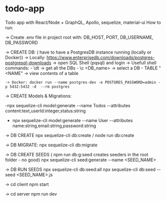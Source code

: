 # todo-app
Todo app with React/Node + GraphQL, Apollo, sequelize, material-ui
How to run:

-> Create .env file in project root with: DB_HOST, PORT, DB_USERNAME, DB_PASSWORD

-> CREATE DB: ( have to have a PostgresDB instance running (locally or Docker))
    -> Locally: https://www.enterprisedb.com/downloads/postgres-postgresql-downloads
        -> open SQL Shell (pqsql) and login
        -> Usefull shell commands:
            - \dt -> get all the DBs
            - \c <DB_name> -> select a DB
            - TABLE "<NAME" -> view contents of a table

    -> Docker: docker run --name postgres-dev -e POSTGRES_PASSWORD=admin -p 5432:5432 -d  --rm postgres


-> CREATE Models & Migrations:

-npx sequelize-cli model:generate --name Todos --attributes content:text,userId:integer,status:string

- npx sequelize-cli model:generate --name User --attributes name:string,email:string,password:string

-> DB CREATE
npx sequelize-cli db:create / node run db:create

-> DB MIGRATE:
npx sequelize-cli db:migrate

-> DB CREATE SEEDS ( npm run db:g:seed creates seeders in the root folder - no good)
npx sequelize-cli seed:generate --name <SEED_NAME>

-> DB RUN SEEDS
npx sequelize-cli db:seed:all
npx sequelize-cli db:seed --seed <SEED_NAME>.js

-> cd client 
   npm start

-> cd server
    npm run dev